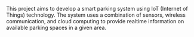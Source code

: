 This project aims to develop a smart parking system using IoT (Internet of Things) technology. The system uses a combination of sensors, wireless communication, and cloud computing to provide 
realtime information on available parking spaces in a given area.
